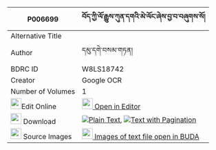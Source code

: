 |P006699|བོད་ཀྱི་ལོ་རྒྱུས་ཀུན་དགའི་མེ་ལོང་ཞེས་བྱ་བ་བཞུགས་སོ། 
| --- | --- 
|Alternative Title |
|Author| དམུ་དགེ་བསམ་གཏན།
|BDRC ID | W8LS18742
|Creator | Google OCR
|Number of Volumes| 1
|<img width="25" src="https://img.icons8.com/color/25/000000/edit-property.png">Edit Online| [<img width="25" src="https://avatars.githubusercontent.com/u/45091458?s=200&v=4"> Open in Editor](http://editor.openpecha.org/P006699)
|<img width="25" src="https://img.icons8.com/fluent/48/000000/download-2.png"/>  Download | [![](https://img.icons8.com/color/20/000000/txt.png)Plain Text](https://github.com/Openpecha/P006699/releases/download/v1/bo_kyi_logyu_kundak_i_melong_s_plain_P006699.zip), [![](https://img.icons8.com/color/20/000000/txt.png)Text with Pagination](https://github.com/Openpecha/P006699/releases/download/v1/bo_kyi_logyu_kundak_i_melong_s_pages_P006699.zip)
|<img width="25" src="https://img.icons8.com/plasticine/100/000000/pictures-folder.png"/>  Source Images | [<img width="25" src="https://library.bdrc.io/icons/BUDA-small.svg"> Images of text file open in BUDA](https://library.bdrc.io/show/bdr:W8LS18742)